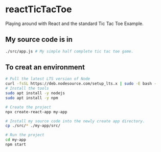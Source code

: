# reactTicTacToe
Playing around with React and the standard Tic Tac Toe Example.

## My source code is in
```bash 
./src/app.js # My simple half complete tic tac toe game.
```

## To creat an environment
```bash
# Pull the latest LTS version of Node
curl -fsSL https://deb.nodesource.com/setup_lts.x | sudo -E bash -
# Install the tools
sudo apt install -y nodejs 
sudo apt install -y npm

# Create the project
npx create-react-app my-app

# Install my source code into the newly create app directory.
cp ./src/* ./my-app/src/

# Run the project
cd my-app
npm start

```